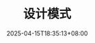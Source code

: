 ---
title: "设计模式"
description:
date: "2025-04-15T18:35:13+08:00"
slug: "design-pattern"
image: ""
license: false
hidden: false
comments: false
draft: true
tags: ["设计模式", ]
categories: ["设计模式"]
# weight: 1 # You can add weight to some posts to override the default sorting (date descending)
---